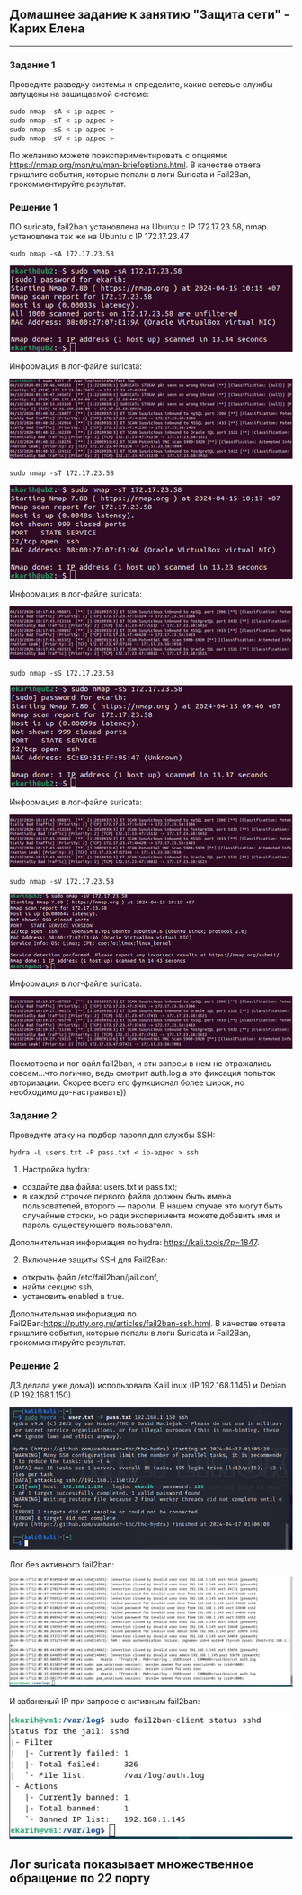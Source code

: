 ## Домашнее задание к занятию "Защита сети" - Карих Елена
---
### Задание 1

Проведите разведку системы и определите, какие сетевые службы запущены на защищаемой системе:

```
sudo nmap -sA < ip-адрес >
sudo nmap -sT < ip-адрес >
sudo nmap -sS < ip-адрес >
sudo nmap -sV < ip-адрес >
```

По желанию можете поэкспериментировать с опциями: https://nmap.org/man/ru/man-briefoptions.html.
В качестве ответа пришлите события, которые попали в логи Suricata и Fail2Ban, прокомментируйте результат.

### Решение 1

ПО suricata, fail2ban установлена на Ubuntu с IP 172.17.23.58, nmap установлена так же на Ubuntu с IP 172.17.23.47

```
sudo nmap -sA 172.17.23.58
```
![scrin](scrin1.png)

Информация в лог-файле suricata:

![scrin](scrin2.png)

``` 
sudo nmap -sT 172.17.23.58
```
![scrin](scrin3.png)

Информация в лог-файле suricata:

![scrin](scrin4.png)

``` 
sudo nmap -sS 172.17.23.58
```
![scrin](scrin5.png)

Информация в лог-файле suricata:

![scrin](scrin6.png)

``` 
sudo nmap -sV 172.17.23.58
```
![scrin](scrin7.png)

Информация в лог-файле suricata:

![scrin](scrin8.png)

Посмотрела и лог файл fail2ban, и эти запрсы в нем не отражались совсем...что логично, ведь смотрит auth.log а это фиксация попыток  авторизации. Скорее всего его функционал более широк, но необходимо до-настраивать))

### Задание 2

Проведите атаку на подбор пароля для службы SSH:

```
hydra -L users.txt -P pass.txt < ip-адрес > ssh
```
1. Настройка hydra:
- создайте два файла: users.txt и pass.txt;
- в каждой строчке первого файла должны быть имена пользователей, второго — пароли. В нашем случае это могут быть случайные строки, но ради эксперимента можете добавить имя и пароль существующего пользователя.

Дополнительная информация по hydra: https://kali.tools/?p=1847.

2. Включение защиты SSH для Fail2Ban:
-  открыть файл /etc/fail2ban/jail.conf,
-  найти секцию ssh,
-  установить enabled в true.

Дополнительная информация по Fail2Ban:https://putty.org.ru/articles/fail2ban-ssh.html.
В качестве ответа пришлите события, которые попали в логи Suricata и Fail2Ban, прокомментируйте результат.

### Решение 2

ДЗ делала уже дома)) использовала KaliLinux (IP 192.168.1.145) и Debian (IP 192.168.1.150)

![scrin](scrin21.png)

Лог без активного fail2ban:

![scrin](scrin22.png)

И забаненый IP при запросе с активным fail2ban:

![scrin](scrin23.png)

Лог suricata показывает множественное обращение по 22 порту
---
